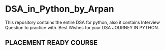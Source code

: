 # DSA_in_Python_by_Arpan
This repository contains the entire DSA for python, also it contains Interview Question to practice with. Best Wishes for your DSA JOURNEY IN PYTHON.
## PLACEMENT READY COURSE
